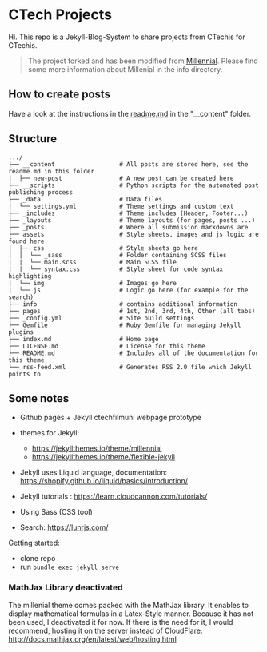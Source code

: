 # CTech Projects

Hi. This repo is a Jekyll-Blog-System to share projects from CTechis for CTechis. 

> The project forked and has been modified from [Millennial](https://github.com/LeNPaul/Millennial). Please find some more information about Millenial in the info directory. 

## How to create posts
Have a look at the instructions in the [readme.md](__content/readme.md) in the "__content" folder.

## Structure 
```
.../
├── __content                  # All posts are stored here, see the readme.md in this folder
|  ├── new-post                # A new post can be created here
├── __scripts                  # Python scripts for the automated post publishing process  
├── _data                      # Data files
|  └── settings.yml            # Theme settings and custom text
├── _includes                  # Theme includes (Header, Footer...)
├── _layouts                   # Theme layouts (for pages, posts ...)
├── _posts                     # Where all submission markdowns are
├── assets                     # Style sheets, images and js logic are found here
|  ├── css                     # Style sheets go here
|  |  └── _sass                # Folder containing SCSS files
|  |  └── main.scss            # Main SCSS file
|  |  └── syntax.css           # Style sheet for code syntax highlighting
|  └── img                     # Images go here
|  └── js                      # Logic go here (for example for the search)
├── info                       # contains additional information
├── pages                      # 1st, 2nd, 3rd, 4th, Other (all tabs)
├── _config.yml                # Site build settings
├── Gemfile                    # Ruby Gemfile for managing Jekyll plugins
├── index.md                   # Home page
├── LICENSE.md                 # License for this theme
├── README.md                  # Includes all of the documentation for this theme
└── rss-feed.xml               # Generates RSS 2.0 file which Jekyll points to
```

## Some notes

- Github pages + Jekyll ctechfilmuni webpage prototype
- themes for Jekyll:
    - https://jekyllthemes.io/theme/millennial
    - https://jekyllthemes.io/theme/flexible-jekyll

- Jekyll uses Liquid language, documentation: https://shopify.github.io/liquid/basics/introduction/
- Jekyll tutorials : https://learn.cloudcannon.com/tutorials/
- Using Sass (CSS tool)
- Search: https://lunrjs.com/


Getting started:
- clone repo
- run ```bundle exec jekyll serve```


### MathJax Library deactivated
The millenial theme comes packed with the MathJax library. It enables to display mathematical formulas in a Latex-Style manner. Because it has not been used, I deactivated it for now. If there is the need for it, I would recommend, hosting it on the server instead of CloudFlare: http://docs.mathjax.org/en/latest/web/hosting.html